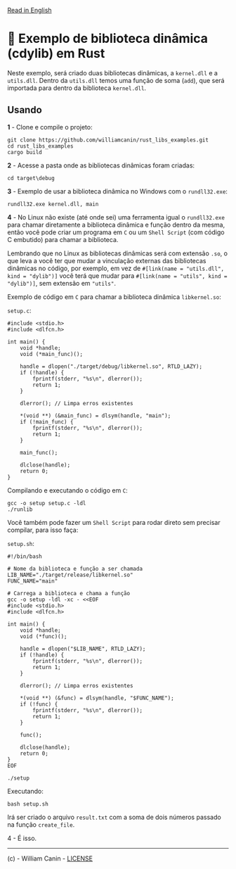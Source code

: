 [Read in English](README-en.md)

# :crab: Exemplo de biblioteca dinâmica (cdylib) em Rust

Neste exemplo, será criado duas bibliotecas dinâmicas, a `kernel.dll` e a `utils.dll`.
Dentro da `utils.dll` temos uma função de soma (`add`), que será importada para dentro da
biblioteca `kernel.dll`.

## Usando

**1** - Clone e compile o projeto:

```
git clone https://github.com/williamcanin/rust_libs_examples.git
cd rust_libs_examples
cargo build
```

**2** - Acesse a pasta onde as bibliotecas dinâmicas foram criadas:

```
cd target\debug
```

**3** - Exemplo de usar a biblioteca dinâmica no Windows com o `rundll32.exe`:

```
rundll32.exe kernel.dll, main
```

**4** - No Linux não existe (até onde sei) uma ferramenta igual o `rundll32.exe` para chamar diretamente a biblioteca dinâmica e função dentro da mesma, então você pode criar um programa em `C` ou um `Shell Script` (com código C embutido) para chamar a biblioteca.

Lembrando que no Linux as bibliotecas dinâmicas será com extensão `.so`, o que leva a você ter que mudar a vinculação externas das bibliotecas dinâmicas no código, por exemplo, em vez de `#[link(name = "utils.dll", kind = "dylib")]` você terá que mudar para `#[link(name = "utils", kind = "dylib")]`, sem extensão em `"utils"`.

Exemplo de código em `C` para chamar a biblioteca dinâmica `libkernel.so`:

`setup.c`:

```
#include <stdio.h>
#include <dlfcn.h>

int main() {
    void *handle;
    void (*main_func)();

    handle = dlopen("./target/debug/libkernel.so", RTLD_LAZY);
    if (!handle) {
        fprintf(stderr, "%s\n", dlerror());
        return 1;
    }

    dlerror(); // Limpa erros existentes

    *(void **) (&main_func) = dlsym(handle, "main");
    if (!main_func) {
        fprintf(stderr, "%s\n", dlerror());
        return 1;
    }

    main_func();

    dlclose(handle);
    return 0;
}
```

Compilando e executando o código em `C`:

```
gcc -o setup setup.c -ldl
./runlib
```

Você também pode fazer um `Shell Script` para rodar direto sem precisar compilar, para isso faça:

`setup.sh`:

```
#!/bin/bash

# Nome da biblioteca e função a ser chamada
LIB_NAME="./target/release/libkernel.so"
FUNC_NAME="main"

# Carrega a biblioteca e chama a função
gcc -o setup -ldl -xc - <<EOF
#include <stdio.h>
#include <dlfcn.h>

int main() {
    void *handle;
    void (*func)();

    handle = dlopen("$LIB_NAME", RTLD_LAZY);
    if (!handle) {
        fprintf(stderr, "%s\n", dlerror());
        return 1;
    }

    dlerror(); // Limpa erros existentes

    *(void **) (&func) = dlsym(handle, "$FUNC_NAME");
    if (!func) {
        fprintf(stderr, "%s\n", dlerror());
        return 1;
    }

    func();

    dlclose(handle);
    return 0;
}
EOF

./setup
```

Executando:

```
bash setup.sh
```

Irá ser criado o arquivo `result.txt` com a soma de dois números passado na função
`create_file`.

4 - É isso.

---
(c) - William Canin - [LICENSE](LICENSE)